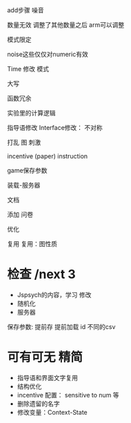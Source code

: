 
add步骤
噪音


数量无效
  调整了其他数量之后 arm可以调整




模式限定


noise这些仅仅对numeric有效


Time 修改
模式





大写


函数冗余






实验里的计算逻辑



指导语修改
Interface修改： 不对称


打乱 图 刺激


incentive (paper)
instruction





game保存参数








装载-服务器


文档



添加
问卷











优化

复用
复用：图性质

# 检查 /next 3
- Jspsych的内容，学习 修改
- 随机化
- 服务器


保存参数: 提前存 提前加载
id 不同的csv



# 可有可无 精简
- 指导语和界面文字复用
- 结构优化
- incentive  配置：
    sensitive to num 等
- 删除遗留的名字
- 修改变量：Context-State




